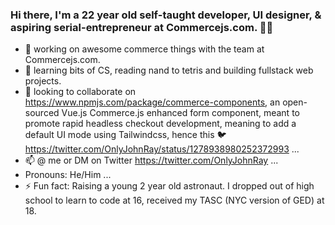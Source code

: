### Hi there, I'm a 22 year old self-taught developer, UI designer, & aspiring serial-entrepreneur at Commercejs.com. 👋🏽



- 🔭 working on awesome commerce things with the team at Commercejs.com.
- 🌱 learning bits of CS, reading nand to tetris and building fullstack web projects.
- 👯 looking to collaborate on https://www.npmjs.com/package/commerce-components, an open-sourced Vue.js Commerce.js enhanced form component, meant to promote rapid headless checkout development, meaning to add a default UI mode using Tailwindcss, hence this 🐦 https://twitter.com/OnlyJohnRay/status/1278938980252372993  ...
- 📫 @ me or DM on Twitter https://twitter.com/OnlyJohnRay ...
-  Pronouns: He/Him ...
- ⚡ Fun fact: Raising a young 2 year old astronaut. I dropped out of high school to learn to code at 16, received my TASC (NYC version of GED) at 18.

